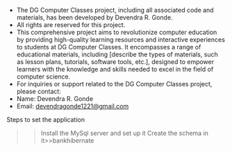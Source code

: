 * The DG Computer Classes project, including all associated code and materials, has been developed by Devendra R. Gonde.
* All rights are reserved for this project.
* This comprehensive project aims to revolutionize computer education by providing high-quality learning resources and interactive experiences to students at DG Computer Classes. It encompasses a range of educational materials, including [describe the types of materials, such as lesson plans, tutorials, software tools, etc.], designed to empower learners with the knowledge and skills needed to excel in the field of computer science.
* For inquiries or support related to the DG Computer Classes project, please contact:
* Name: Devendra R. Gonde
* Email: devendragonde1221@gmail.com

  
Steps to set the application
>>Install the MySql server and set up it
>>Create the schema in it>>bankhibernate
